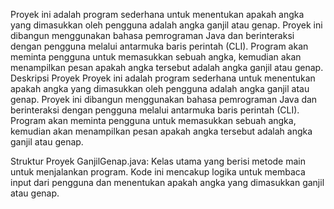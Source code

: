 Proyek ini adalah program sederhana untuk menentukan apakah angka yang dimasukkan oleh pengguna adalah angka ganjil atau genap. Proyek ini dibangun menggunakan bahasa pemrograman Java dan berinteraksi dengan pengguna melalui antarmuka baris perintah (CLI). Program akan meminta pengguna untuk memasukkan sebuah angka, kemudian akan menampilkan pesan apakah angka tersebut adalah angka ganjil atau genap.
Deskripsi Proyek
Proyek ini adalah program sederhana untuk menentukan apakah angka yang dimasukkan oleh pengguna adalah angka ganjil atau genap. Proyek ini dibangun menggunakan bahasa pemrograman Java dan berinteraksi dengan pengguna melalui antarmuka baris perintah (CLI). Program akan meminta pengguna untuk memasukkan sebuah angka, kemudian akan menampilkan pesan apakah angka tersebut adalah angka ganjil atau genap.

Struktur Proyek
GanjilGenap.java: Kelas utama yang berisi metode main untuk menjalankan program. Kode ini mencakup logika untuk membaca input dari pengguna dan menentukan apakah angka yang dimasukkan ganjil atau genap.
